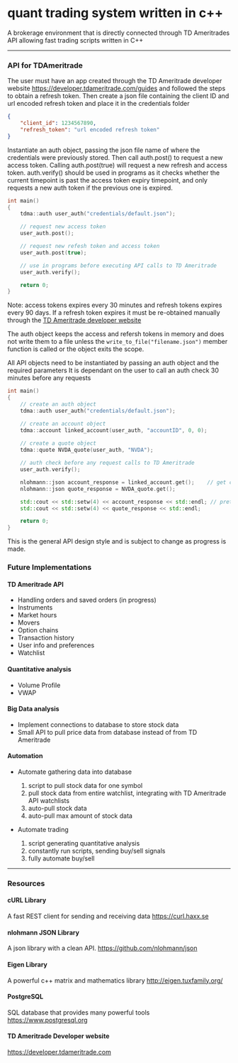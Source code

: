 # quant trading system written in c++

A brokerage environment that is directly connected through TD Ameritrades API allowing fast trading
scripts written in C++

___

### API for TDAmeritrade
The user must have an app created through the TD Ameritrade developer website
<https://developer.tdameritrade.com/guides>
and followed the steps to obtain a refresh token. Then create a json file containing the
client ID and url encoded refresh token and place it in the credentials folder

```json
{
    "client_id": 1234567890,
    "refresh_token": "url encoded refresh token"
}
```

Instantiate an auth object, passing the json file name of where the credentials were previously
stored. Then call auth.post() to request a new access token. Calling auth.post(true) will request
a new refresh and access token.
auth.verify() should be used in programs as it checks whether the current timepoint is past the
access token expiry timepoint, and only requests a new auth token if the previous one is expired.
 

```cpp
int main()
{
    tdma::auth user_auth("credentials/default.json");

    // request new access token
    user_auth.post();

    // request new refesh token and access token
    user_auth.post(true);

    // use in programs before executing API calls to TD Ameritrade
    user_auth.verify();

    return 0;
}
```

Note: access tokens expires every 30 minutes and refresh tokens expires every 90 days.
If a refresh token expires it must be re-obtained manually through the [TD Ameritrade developer website](https://developer.tdameritrade.com/content/phase-1-authentication-update-xml-based-api)

The auth object keeps the access and refersh tokens in memory and does not write them to a file
unless the ```write_to_file("filename.json")``` member function is called or the object exits the scope.

All API objects need to be instantiated by passing an auth object and the required parameters
It is dependant on the user to call an auth check 30 minutes before any requests

```cpp
int main()
{
    // create an auth object
    tdma::auth user_auth("credentials/default.json");

    // create an account object
    tdma::account linked_account(user_auth, "accountID", 0, 0);
    
    // create a quote object
    tdma::quote NVDA_quote(user_auth, "NVDA");

    // auth check before any request calls to TD Ameritrade
    user_auth.verify();

    nlohmann::json account_response = linked_account.get();    // get calls an API request and returns a json object
    nlohmann::json quote_response = NVDA_quote.get();

    std::cout << std::setw(4) << account_response << std::endl; // pretty print the json object to terminal
    std::cout << std::setw(4) << quote_response << std::endl;

    return 0;
}
```

This is the general API design style and is subject to change as progress is made.

### Future Implementations
#### TD Ameritrade API
- Handling orders and saved orders (in progress)
- Instruments
- Market hours
- Movers
- Option chains
- Transaction history
- User info and preferences
- Watchlist

#### Quantitative analysis
- Volume Profile
- VWAP

#### Big Data analysis
- Implement connections to database to store stock data
- Small API to pull price data from database instead of from TD Ameritrade

#### Automation
- Automate gathering data into database
    1. script to pull stock data for one symbol
    2. pull stock data from entire watchlist, integrating with TD Ameritrade API watchlists
    3. auto-pull stock data
    4. auto-pull max amount of stock data

- Automate trading
    1. script generating quantitative analysis
    2. constantly run scripts, sending buy/sell signals
    3. fully automate buy/sell

___

### Resources
#### cURL Library
A fast REST client for sending and receiving data
<https://curl.haxx.se>

#### nlohmann JSON Library
A json library with a clean API.
<https://github.com/nlohmann/json>

#### Eigen Library
A powerful c++ matrix and mathematics library
<http://eigen.tuxfamily.org/>

#### PostgreSQL
SQL database that provides many powerful tools
<https://www.postgresql.org>

#### TD Ameritrade Developer website
<https://developer.tdameritrade.com>
